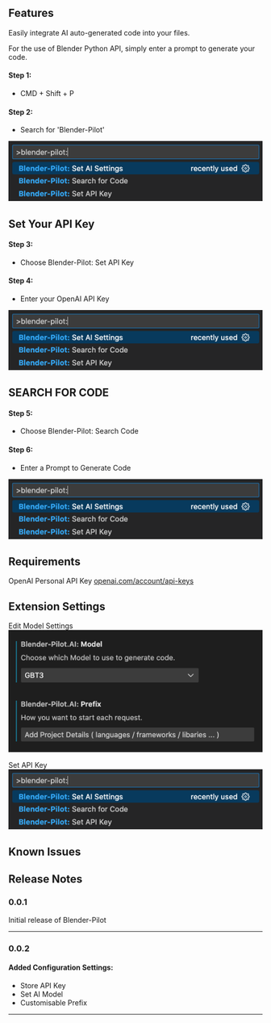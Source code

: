 ## **Features**

Easily integrate AI auto-generated code into your files.

For the use of Blender Python API, simply enter a prompt to generate your code.

#### Step 1:

- CMD + Shift + P

#### Step 2:

- Search for 'Blender-Pilot'

![Blender-Pilot: Command List](images/commands.png)

## **Set Your API Key**

#### Step 3:

- Choose Blender-Pilot: Set API Key

#### Step 4:

- Enter your OpenAI API Key

![Blender-Pilot: Set API Key](images/commands.png)

## SEARCH FOR CODE

#### Step 5:

- Choose Blender-Pilot: Search Code

#### Step 6:

- Enter a Prompt to Generate Code

![Blender-Pilot: Enter a Prompt](images/commands.png)

## Requirements

OpenAI Personal API Key [openai.com/account/api-keys](https://beta.openai.com/api-keys)

## Extension Settings

Edit Model Settings
![Blender-Pilot: AI Model Settings](images/aiSettings.png)

Set API Key
![Blender-Pilot: Set API Key](images/commands.png)

## Known Issues

## Release Notes

### 0.0.1

Initial release of Blender-Pilot

---

### 0.0.2

#### Added Configuration Settings:

- Store API Key
- Set AI Model
- Customisable Prefix

---
